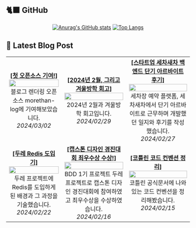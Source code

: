 

## 🐈‍⬛ GitHub

<div align = "center">
  
[![Anurag's GitHub stats](https://github-readme-stats.vercel.app/api?username=shkisme&rank_icon=github&include_all_commits=true&count_private=true&show_icons=true&theme=shades-of-purple&show=reviews,discussions_started,discussions_answered,prs_merged,prs_merged_percentage)](https://github.com/anuraghazra/github-readme-stats) 
[![Top Langs](https://github-readme-stats.vercel.app/api/top-langs/?username=shkisme&layout=donut&theme=shades-of-purple&langs_count=6&private=true&exclude_repo=Embedded-term)](https://github.com/anuraghazra/github-readme-stats)
  
</div>



## 📝 Latest Blog Post
<table style="width: 100%; text-align: center;"><tbody><tr>

<td>
    <a href="https://shkisme.vercel.app/my-first-open-source-contribution">
        <div align="center" style="font-weight: bold;">[첫 오픈소스 기여!]</div>
    </a>
    <div><img src="https://www.notion.so/image/https%3A%2F%2Fprod-files-secure.s3.us-west-2.amazonaws.com%2Fb3f19c7d-afbd-41bb-a565-6804c04eb34f%2F7599a78d-0764-404e-8e31-a3bcce88070f%2FUntitled.png?table=block&amp;id=1164db20-2210-4be5-90f3-d3c1be58b2f8&amp;cache=v2" style="width: 100%;" /><div>블로그 렌더링 오픈소스 morethan-log에 기여해보았습니다.</div></div>
    <div style="font-style: italic;">2024/03/02</div>
</td>

<td>
    <a href="https://shkisme.vercel.app/2024-02-log">
        <div align="center" style="font-weight: bold;">[2024년 2월, 그리고 겨울방학 회고]</div>
    </a>
    <div><img src="https://og-image-korean.vercel.app/" style="width: 100%;" /><div>2024년 2월과 겨울방학 회고입니다.</div></div>
    <div style="font-style: italic;">2024/02/29</div>
</td>

<td>
    <a href="https://shkisme.vercel.app/wash-car-new-car-part-time-job">
        <div align="center" style="font-weight: bold;">[스타트업 세차새차 백엔드 단기 아르바이트 후기]</div>
    </a>
    <div><img src="https://www.notion.so/image/https%3A%2F%2Fprod-files-secure.s3.us-west-2.amazonaws.com%2Fb3f19c7d-afbd-41bb-a565-6804c04eb34f%2F425d7ba5-89e6-43c8-9409-da799e4ec887%2FDevTools_Slug.png?table=block&amp;id=8b889b6c-bcf3-4f28-864a-e7bed6d3e179&amp;cache=v2" style="width: 100%;" /><div>세차장 예약 플랫폼, 세차새차에서 단기 아르바이트로 근무하며 개발했던 일지와 후기를 작성했습니다.</div></div>
    <div style="font-style: italic;">2024/02/27</div>
</td>

</tr>
<tr>

<td>
    <a href="https://shkisme.vercel.app/doore-redis">
        <div align="center" style="font-weight: bold;">[두레 Redis 도입기]</div>
    </a>
    <div><img src="https://og-image-korean.vercel.app/" style="width: 100%;" /><div>두레 프로젝트에 Redis를 도입하게 된 배경과 그 과정을 기술했습니다.</div></div>
    <div style="font-style: italic;">2024/02/22</div>
</td>

<td>
    <a href="https://shkisme.vercel.app/capstone-design-awards">
        <div align="center" style="font-weight: bold;">[캡스톤 디자인 경진대회 최우수상 수상!]</div>
    </a>
    <div><img src="https://www.notion.so/image/https%3A%2F%2Fprod-files-secure.s3.us-west-2.amazonaws.com%2Fb3f19c7d-afbd-41bb-a565-6804c04eb34f%2Fc9694dd5-94c0-44a0-9526-377dfebcbeeb%2FIMG_2778.jpg?table=block&amp;id=ce6b9093-b30b-4771-b07d-df9e3ddc4d0b&amp;cache=v2" style="width: 100%;" /><div>BDD 1기 프로젝트 두레 프로젝트로 캡스톤 디자인 경진대회에 참여하였고 최우수상을 수상하였습니다.</div></div>
    <div style="font-style: italic;">2024/02/16</div>
</td>

<td>
    <a href="https://shkisme.vercel.app/kotlin-code-convention">
        <div align="center" style="font-weight: bold;">[코틀린 코드 컨벤션 정리]</div>
    </a>
    <div><img src="https://og-image-korean.vercel.app/" style="width: 100%;" /><div>코틀린 공식문서에 나와있는 코드 컨벤션을 정리해봤습니다.</div></div>
    <div style="font-style: italic;">2024/02/15</div>
</td>
</tr></tbody></table>
